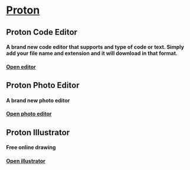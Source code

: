 # [Proton](https://lb123658.github.io/Proton/home)

## Proton Code Editor
#### A brand new code editor that supports and type of code or text. Simply add your file name and extension and it will download in that format.<br>
#### <a href="https://lb123658.github.io/Proton">Open editor</a>
## Proton Photo Editor
#### A brand new photo editor<br>
#### <a href="https://lb123658.github.io/Proton/photo">Open photo editor</a>
## Proton Illustrator
#### Free online drawing<br>
#### <a href="https://lb123658.github.io/Proton/illustrator">Open illustrator</a>
